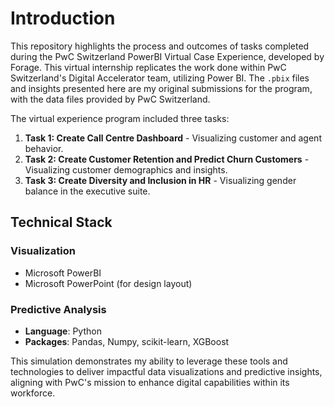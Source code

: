 # Introduction

This repository highlights the process and outcomes of tasks completed during the PwC Switzerland PowerBI Virtual Case Experience, developed by Forage. This virtual internship replicates the work done within PwC Switzerland's Digital Accelerator team, utilizing Power BI. The `.pbix` files and insights presented here are my original submissions for the program, with the data files provided by PwC Switzerland.

The virtual experience program included three tasks:

1. **Task 1: Create Call Centre Dashboard** - Visualizing customer and agent behavior.
2. **Task 2: Create Customer Retention and Predict Churn Customers** - Visualizing customer demographics and insights.
3. **Task 3: Create Diversity and Inclusion in HR** - Visualizing gender balance in the executive suite.

## Technical Stack

### Visualization
- Microsoft PowerBI
- Microsoft PowerPoint (for design layout)

### Predictive Analysis
- **Language**: Python
- **Packages**: Pandas, Numpy, scikit-learn, XGBoost

This simulation demonstrates my ability to leverage these tools and technologies to deliver impactful data visualizations and predictive insights, aligning with PwC's mission to enhance digital capabilities within its workforce.
